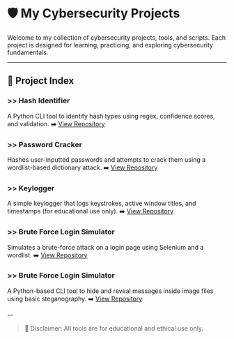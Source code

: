 # 🛡️ My Cybersecurity Projects

Welcome to my collection of cybersecurity projects, tools, and scripts. Each project is designed for learning, practicing, and exploring cybersecurity fundamentals.

---

## 🔗 Project Index

### >> Hash Identifier
A Python CLI tool to identify hash types using regex, confidence scores, and validation.
➡️ [View Repository](https://github.com/tanazzahhh/Hash-Identifier)

### >> Password Cracker
Hashes user-inputted passwords and attempts to crack them using a wordlist-based dictionary attack.
➡️ [View Repository](https://github.com/tanazzahhh/Password-Cracker)

### >> Keylogger
A simple keylogger that logs keystrokes, active window titles, and timestamps (for educational use only).
➡️ [View Repository](https://github.com/tanazzahhh/Keylogger)

### >> Brute Force Login Simulator
Simulates a brute-force attack on a login page using Selenium and a wordlist.
➡️ [View Repository](https://github.com/tanazzahhh/Brute-Force-Attack-Simulation)

### >> Brute Force Login Simulator
A Python-based CLI tool to hide and reveal messages inside image files using basic steganography. 
➡️ [View Repository](https://github.com/tanazzahhh/Steganography-Tool)

--

> 🚨 Disclaimer: All tools are for educational and ethical use only.
